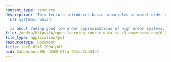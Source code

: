 ```yaml
---
content_type: resource
description: 'This lecture introduces basic principles of model order reduction for
  LTI systems, which

  is about ?nding good low order approximations of high order systems.'
file: /media/https%3A/open-learning-course-data-rc.s3.amazonaws.com/6-245-multivariable-control-systems-spring-2004/2abdecbaa80cd2d06ffa931ca7ca34c3_lec8_6245_2004.pdf
file_type: application/pdf
resourcetype: Document
title: lec8_6245_2004.pdf
uid: 2abdecba-a80c-d2d0-6ffa-931ca7ca34c3
---
```

